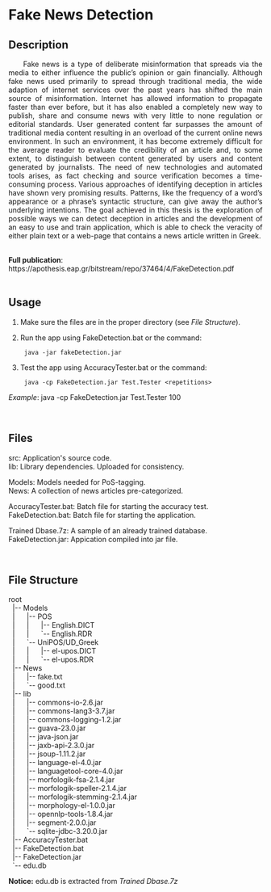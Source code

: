 # Fake News Detection

## Description
<p align="justify">&nbsp;&nbsp;&nbsp;&nbsp;&nbsp;Fake news is a type of deliberate misinformation that spreads via the media to either influence the public’s opinion or gain financially. Although fake news used primarily to spread through traditional media, the wide adaption of internet services over the past years has shifted the main source of misinformation. Internet has allowed information to propagate faster than ever before, but it has also enabled a completely new way to publish, share and consume news with very little to none regulation or editorial standards. User generated content far surpasses the amount of traditional media content resulting in an overload of the current online news environment. In such an environment, it has become extremely difficult for the average reader to evaluate the credibility of an article and, to some extent, to distinguish between content generated by users and content generated by journalists. The need of new technologies and automated tools arises, as fact checking and source verification becomes a time-consuming process. Various approaches of identifying deception in articles have shown very promising results. Patterns, like the frequency of a word’s appearance or a phrase’s syntactic structure, can give away the author’s underlying intentions. The goal achieved in this thesis is the exploration of possible ways we can detect deception in articles and the development of an easy to use and train application, which is able to check the veracity of either plain text or a web-page that contains a news article written in Greek.</p><br>
<b>Full publication</b>: https://apothesis.eap.gr/bitstream/repo/37464/4/FakeDetection.pdf<br>

<br>

## Usage
1) Make sure the files are in the proper directory (see *File Structure*).

2) Run the app using FakeDetection.bat or the command:

        java -jar fakeDetection.jar
  
3) Test the app using AccuracyTester.bat or the command:

        java -cp FakeDetection.jar Test.Tester <repetitions>
  *Example*: java -cp FakeDetection.jar Test.Tester 100

<br>

## Files
src: Application's source code.<br>
lib: Library dependencies. Uploaded for consistency.<br>

Models: Models needed for PoS-tagging.<br>
News: A collection of news articles pre-categorized.<br>

AccuracyTester.bat:	Batch file for starting the accuracy test.<br>
FakeDetection.bat: Batch file for starting the application.<br>

Trained Dbase.7z: A sample of an already trained database.<br>
FakeDetection.jar: Appication compiled into jar file.<br>


<br>


## File Structure
root<br>
&nbsp;&nbsp;|-- Models<br>
&nbsp;&nbsp;|&nbsp;&nbsp;&nbsp;&nbsp;&nbsp;&nbsp;|-- POS<br>
&nbsp;&nbsp;|&nbsp;&nbsp;&nbsp;&nbsp;&nbsp;&nbsp;|&nbsp;&nbsp;&nbsp;&nbsp;&nbsp;&nbsp;|-- English.DICT<br>
&nbsp;&nbsp;|&nbsp;&nbsp;&nbsp;&nbsp;&nbsp;&nbsp;|&nbsp;&nbsp;&nbsp;&nbsp;&nbsp;&nbsp;\`-- English.RDR<br>
&nbsp;&nbsp;|&nbsp;&nbsp;&nbsp;&nbsp;&nbsp;&nbsp;\`-- UniPOS/UD_Greek<br>
&nbsp;&nbsp;|&nbsp;&nbsp;&nbsp;&nbsp;&nbsp;&nbsp;|&nbsp;&nbsp;&nbsp;&nbsp;&nbsp;&nbsp;|-- el-upos.DICT<br>
&nbsp;&nbsp;|&nbsp;&nbsp;&nbsp;&nbsp;&nbsp;&nbsp;|&nbsp;&nbsp;&nbsp;&nbsp;&nbsp;&nbsp;\`-- el-upos.RDR<br>
&nbsp;&nbsp;|-- News<br>
&nbsp;&nbsp;|&nbsp;&nbsp;&nbsp;&nbsp;&nbsp;&nbsp;|-- fake.txt<br>
&nbsp;&nbsp;|&nbsp;&nbsp;&nbsp;&nbsp;&nbsp;&nbsp;\`-- good.txt<br>
&nbsp;&nbsp;|-- lib<br>
&nbsp;&nbsp;|&nbsp;&nbsp;&nbsp;&nbsp;&nbsp;&nbsp;|-- commons-io-2.6.jar<br>
&nbsp;&nbsp;|&nbsp;&nbsp;&nbsp;&nbsp;&nbsp;&nbsp;|-- commons-lang3-3.7.jar<br>
&nbsp;&nbsp;|&nbsp;&nbsp;&nbsp;&nbsp;&nbsp;&nbsp;|-- commons-logging-1.2.jar<br>
&nbsp;&nbsp;|&nbsp;&nbsp;&nbsp;&nbsp;&nbsp;&nbsp;|-- guava-23.0.jar<br>
&nbsp;&nbsp;|&nbsp;&nbsp;&nbsp;&nbsp;&nbsp;&nbsp;|-- java-json.jar<br>
&nbsp;&nbsp;|&nbsp;&nbsp;&nbsp;&nbsp;&nbsp;&nbsp;|-- jaxb-api-2.3.0.jar<br>
&nbsp;&nbsp;|&nbsp;&nbsp;&nbsp;&nbsp;&nbsp;&nbsp;|-- jsoup-1.11.2.jar<br>
&nbsp;&nbsp;|&nbsp;&nbsp;&nbsp;&nbsp;&nbsp;&nbsp;|-- language-el-4.0.jar<br>
&nbsp;&nbsp;|&nbsp;&nbsp;&nbsp;&nbsp;&nbsp;&nbsp;|-- languagetool-core-4.0.jar<br>
&nbsp;&nbsp;|&nbsp;&nbsp;&nbsp;&nbsp;&nbsp;&nbsp;|-- morfologik-fsa-2.1.4.jar<br>
&nbsp;&nbsp;|&nbsp;&nbsp;&nbsp;&nbsp;&nbsp;&nbsp;|-- morfologik-speller-2.1.4.jar<br>
&nbsp;&nbsp;|&nbsp;&nbsp;&nbsp;&nbsp;&nbsp;&nbsp;|-- morfologik-stemming-2.1.4.jar<br>
&nbsp;&nbsp;|&nbsp;&nbsp;&nbsp;&nbsp;&nbsp;&nbsp;|-- morphology-el-1.0.0.jar<br>
&nbsp;&nbsp;|&nbsp;&nbsp;&nbsp;&nbsp;&nbsp;&nbsp;|-- opennlp-tools-1.8.4.jar<br>
&nbsp;&nbsp;|&nbsp;&nbsp;&nbsp;&nbsp;&nbsp;&nbsp;|-- segment-2.0.0.jar<br>
&nbsp;&nbsp;|&nbsp;&nbsp;&nbsp;&nbsp;&nbsp;&nbsp;\`-- sqlite-jdbc-3.20.0.jar<br>
&nbsp;&nbsp;|-- AccuracyTester.bat<br>
&nbsp;&nbsp;|-- FakeDetection.bat<br>
&nbsp;&nbsp;|-- FakeDetection.jar<br>
&nbsp;&nbsp;\`-- edu.db<br>

**Notice:** edu.db is extracted from *Trained Dbase.7z*
